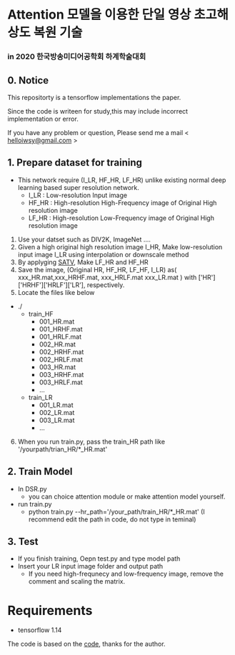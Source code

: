 # Attention 모델을 이용한 단일 영상 초고해상도 복원 기술
### in 2020 한국방송미디어공학회 하계학술대회
 
## 0. Notice
This repositorty is a tensorflow implementations the paper.

Since the code is writeen for study,this may include incorrect implementation or error.

If you have any problem or question, Please send me a mail < helloiwsy@gmail.com >

## 1. Prepare dataset for training
  - This network require (I_LR, HF_HR, LF_HR) unlike existing normal deep learning based super resolution network.
    - I_LR : Low-resolution Input image
    - HF_HR : High-resolution High-Frequency image of Original High resolution image
    - LF_HR : High-resolution Low-Frequency image of Original High resolution image
  1. Use your datset such as DIV2K, ImageNet .... 
  2. Given a high original high resolution image I_HR, Make low-resolution input image I_LR using interpolation or downscale method
  3. By applyging [SATV](https://github.com/decpearl/satv), Make LF_HR and HF_HR
  4. Save the image, (Original HR, HF_HR, LF_HF, I_LR) as( xxx_HR.mat,xxx_HRHF.mat, xxx_HRLF.mat xxx_LR.mat ) with ['HR']['HRHF']['HRLF']['LR'], respectively.
  5. Locate the files like below
  - ./
    - train_HF
      - 001_HR.mat
      - 001_HRHF.mat
      - 001_HRLF.mat
      - 002_HR.mat
      - 002_HRHF.mat
      - 002_HRLF.mat
      - 003_HR.mat
      - 003_HRHF.mat
      - 003_HRLF.mat
      - ...
    - train_LR
      - 001_LR.mat
      - 002_LR.mat
      - 003_LR.mat      
      - ...
  6. When you run train.py, pass the train_HR path like '/yourpath/trian_HR/*_HR.mat'
  
## 2. Train Model
  - In DSR.py
    - you can choice attention module or make attention model yourself.
  - run train.py
    - python train.py --hr_path='/your_path/train_HR/*_HR.mat'
      (I recommend edit the path in code, do not type in teminal)
  
## 3. Test 
  - If you finish training, Oepn test.py and type model path
  - Insert your LR input image folder and output path
    - If you need high-frequnecy and low-frequency image,
      remove the comment and scaling the matrix.


# Requirements
- tensorflow 1.14

The code is based on the [code](https://github.com/geonm/EnhanceNet-Tensorflow.git), thanks for the author.

    
